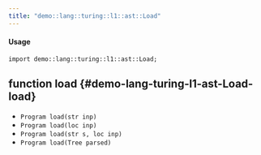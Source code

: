 ```yaml
---
title: "demo::lang::turing::l1::ast::Load"
---
```


#### Usage

`import demo::lang::turing::l1::ast::Load;`


## function load {#demo-lang-turing-l1-ast-Load-load}

* ``Program load(str inp)``
* ``Program load(loc inp)``
* ``Program load(str s, loc inp)``
* ``Program load(Tree parsed)``

